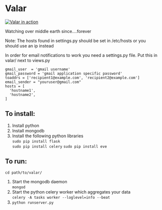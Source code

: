 Valar
=====

[![Valar in action](https://github.com/frodopwns/valar/wiki/valar-thumbnail.png)](https://github.com/frodopwns/valar/wiki/valar.png)

Watching over middle earth since....forever

Note:  The hosts found in settings.py should be set in /etc/hosts or you should use an ip instead

In order for email notifications to work you need a settings.py file.
Put this in valar/ next to views.py

    gmail_user  = 'gmail username'
    gmail_password = 'gmail application specific password'
    toaddrs = ['recipient1@example.com', 'recipient2@example.com']
    email_sender = "youruser@gmail.com"
    hosts = [
      'hostname1',
      'hostname2',
    ]

## To install:

1. Install python
2. Install mongodb
3. Install the following python libraries  
    `sudo pip install flask`  
    `sudo pip install celery`
    `sudo pip install eve`

## To run:

`cd path/to/valar/`

1. Start the mongodb daemon  
`mongod`
2. Start the python celery worker which aggregates your data  
`celery -A tasks worker --loglevel=info --beat`
3. `python runserver.py`

